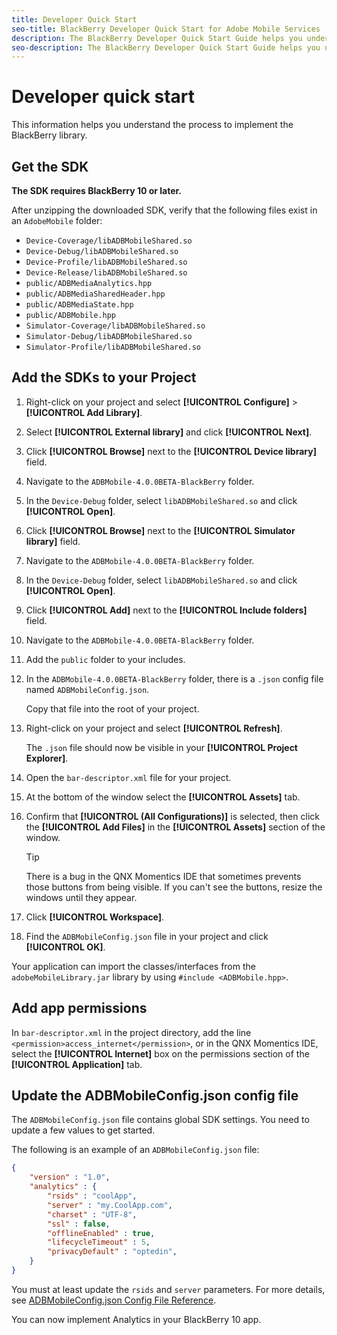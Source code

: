 ```yaml
---
title: Developer Quick Start
seo-title: BlackBerry Developer Quick Start for Adobe Mobile Services
description: The BlackBerry Developer Quick Start Guide helps you understand the process to implement the BlackBerry library for Adobe Mobile Services.
seo-description: The BlackBerry Developer Quick Start Guide helps you understand the process to implement the BlackBerry library for Adobe Mobile Services.
---
```


# Developer quick start

This information helps you understand the process to implement the BlackBerry library.

## Get the SDK

**The SDK requires BlackBerry 10 or later.**

After unzipping the downloaded SDK, verify that the following files exist in an `AdobeMobile` folder:

* `Device-Coverage/libADBMobileShared.so`
* `Device-Debug/libADBMobileShared.so`
* `Device-Profile/libADBMobileShared.so`
* `Device-Release/libADBMobileShared.so`
* `public/ADBMediaAnalytics.hpp`
* `public/ADBMediaSharedHeader.hpp`
* `public/ADBMediaState.hpp`
* `public/ADBMobile.hpp`
* `Simulator-Coverage/libADBMobileShared.so`
* `Simulator-Debug/libADBMobileShared.so`
* `Simulator-Profile/libADBMobileShared.so`

## Add the SDKs to your Project

1. Right-click on your project and select **[!UICONTROL Configure]** > **[!UICONTROL Add Library]**.
1. Select **[!UICONTROL External library]** and click **[!UICONTROL Next]**.
1. Click **[!UICONTROL Browse]** next to the **[!UICONTROL Device library]** field.
1. Navigate to the `ADBMobile-4.0.0BETA-BlackBerry` folder.
1. In the `Device-Debug` folder, select `libADBMobileShared.so` and click **[!UICONTROL Open]**.
1. Click **[!UICONTROL Browse]** next to the **[!UICONTROL Simulator library]** field.
1. Navigate to the `ADBMobile-4.0.0BETA-BlackBerry` folder.
1. In the `Device-Debug` folder, select `libADBMobileShared.so` and click **[!UICONTROL Open]**.
1. Click **[!UICONTROL Add]** next to the **[!UICONTROL Include folders]** field.
1. Navigate to the `ADBMobile-4.0.0BETA-BlackBerry` folder.
1. Add the `public` folder to your includes.
1. In the `ADBMobile-4.0.0BETA-BlackBerry` folder, there is a `.json` config file named `ADBMobileConfig.json`. 

    Copy that file into the root of your project.
1. Right-click on your project and select **[!UICONTROL Refresh]**. 

    The `.json` file should now be visible in your **[!UICONTROL Project Explorer]**.
1. Open the `bar-descriptor.xml` file for your project.
1. At the bottom of the window select the **[!UICONTROL Assets]** tab.
1. Confirm that **[!UICONTROL (All Configurations)]** is selected, then click the **[!UICONTROL Add Files]** in the **[!UICONTROL Assets]** section of the window. 
      >[!TIP]
      >
      >There is a bug in the QNX Momentics IDE that sometimes prevents those buttons from being visible. If you can't see the buttons, resize the windows until they appear.

1. Click **[!UICONTROL Workspace]**.
1. Find the `ADBMobileConfig.json` file in your project and click **[!UICONTROL OK]**.

Your application can import the classes/interfaces from the `adobeMobileLibrary.jar` library by using `#include <ADBMobile.hpp>`.

## Add app permissions

In `bar-descriptor.xml` in the project directory, add the line `<permission>access_internet</permission>`, or in the QNX Momentics IDE, select the **[!UICONTROL Internet]** box on the permissions section of the **[!UICONTROL Application]** tab.

## Update the ADBMobileConfig.json config file

The `ADBMobileConfig.json` file contains global SDK settings. You need to update a few values to get started.

The following is an example of an `ADBMobileConfig.json` file:

```json
{
    "version" : "1.0",
    "analytics" : {
        "rsids" : "coolApp",
        "server" : "my.CoolApp.com",
        "charset" : "UTF-8",
        "ssl" : false,
        "offlineEnabled" : true,
        "lifecycleTimeout" : 5,
        "privacyDefault" : "optedin",
    }
}
```

You must at least update the `rsids` and `server` parameters. For more details, see [ADBMobileConfig.json Config File Reference](/help/blackberry/methods.md).

You can now implement Analytics in your BlackBerry 10 app.
